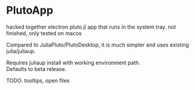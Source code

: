 # PlutoApp
hacked together electron pluto.jl app that runs in the system tray.
not finished, only tested on macos  
  
Compared to JuliaPluto/PlutoDesktop, it is much simpler and uses existing julia/juliaup.
  
Requires juliaup install with working environment path.  
Defaults to beta release.  
  
TODO: tooltips, open files  
